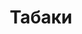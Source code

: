 ---
title: 'Табаки'
titleEnglish: 'Tabaki'
# dateStart: 2020
dateEnd: 2023
images: ['табаки.jpg']
extra: 'дверца шкафа, акриловый маркер, цифровая графика'
size: 'А3'
# display: false
# text: ''
---